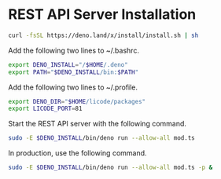 # REST API Server Installation

```bash
curl -fsSL https://deno.land/x/install/install.sh | sh
```

Add the following two lines to ~/.bashrc.

```bash
export DENO_INSTALL="/$HOME/.deno"
export PATH="$DENO_INSTALL/bin:$PATH"
```

Add the following two lines to ~/.profile.

```bash
export DENO_DIR="$HOME/licode/packages"
export LICODE_PORT=81
```

Start the REST API server with the following command.

```bash
sudo -E $DENO_INSTALL/bin/deno run --allow-all mod.ts
```

In production, use the following command.

```bash
sudo -E $DENO_INSTALL/bin/deno run --allow-all mod.ts -p &
```
